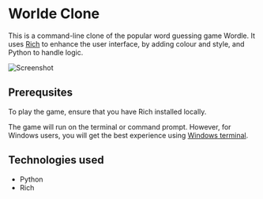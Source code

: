 # Worlde Clone

This is a command-line clone of the popular word guessing 
game Wordle. It uses [Rich](https://github.com/Textualize/rich) to enhance the user interface, by adding
colour and style, and Python to handle logic.

![Screenshot]()

## Prerequsites

To play the game, ensure that you have Rich installed locally.

The game will run on the terminal or command prompt. However, for Windows users, you will get the best experience using 
[Windows terminal](https://github.com/microsoft/terminal).

## Technologies used

- Python
- Rich